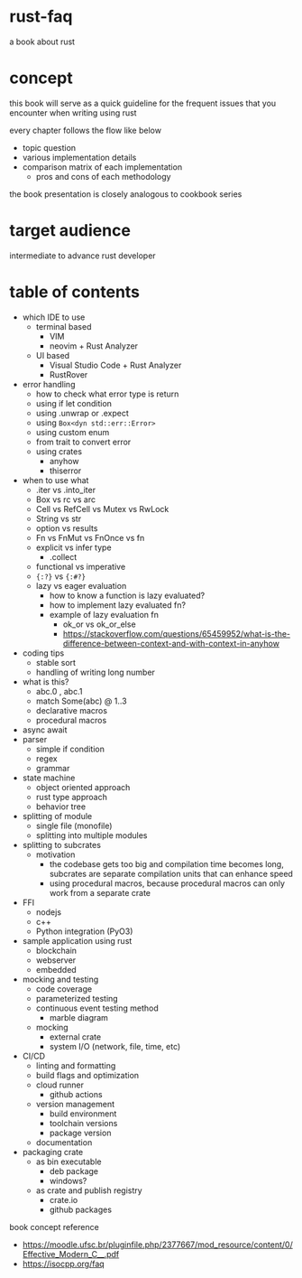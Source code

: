 # rust-faq
a book about rust

# concept
this book will serve as a quick guideline for the frequent issues that you encounter when writing using rust

every chapter follows the flow like below
- topic question
- various implementation details
- comparison matrix of each implementation
    - pros and cons of each methodology

 the book presentation is closely analogous to cookbook series

# target audience
intermediate to advance rust developer

# table of contents

- which IDE to use
    - terminal based
        - VIM
        - neovim + Rust Analyzer
    - UI based
        - Visual Studio Code + Rust Analyzer
        - RustRover
- error handling
    - how to check what error type is return
    - using if let condition
    - using .unwrap or .expect
    - using `Box<dyn std::err::Error>`
    - using custom enum
    - from trait to convert error
    - using crates
        - anyhow
        - thiserror
- when to use what
    - .iter vs .into_iter
    - Box vs rc vs arc
    - Cell vs RefCell vs Mutex vs RwLock
    - String vs str
    - option vs results
    - Fn vs FnMut vs FnOnce vs fn
    - explicit vs infer type
        - .collect
    - functional vs imperative
    - `{:?}` vs `{:#?}`
    - lazy vs eager evaluation
        - how to know a function is lazy evaluated?
        - how to implement lazy evaluated fn?
        - example of lazy evaluation fn
            - ok_or vs ok_or_else
            - https://stackoverflow.com/questions/65459952/what-is-the-difference-between-context-and-with-context-in-anyhow
- coding tips
    - stable sort
    - handling of writing long number
- what is this?
    - abc.0 , abc.1
    - match Some(abc) @ 1..3
    - declarative macros
    - procedural macros
- async await
- parser
    - simple if condition
    - regex
    - grammar
- state machine
    - object oriented approach
    - rust type approach
    - behavior tree
- splitting of module
    - single file (monofile)
    - splitting into multiple modules
- splitting to subcrates
    - motivation
        - the codebase gets too big and compilation time becomes long, subcrates are separate compilation units that can enhance speed
        - using procedural macros, because procedural macros can only work from a separate crate
- FFI
    - nodejs
    - c++
    - Python integration (PyO3)
- sample application using rust
    - blockchain
    - webserver
    - embedded
- mocking and testing
    - code coverage
    - parameterized testing
    - continuous event testing method
        - marble diagram
    - mocking
        - external crate
        - system I/O (network, file, time, etc)
- CI/CD
    - linting and formatting
    - build flags and optimization
    - cloud runner
        - github actions
    - version management
        - build environment
        - toolchain versions
        - package version
    - documentation
- packaging crate
   - as bin executable
       - deb package
       - windows?
   - as crate and publish registry
        - crate.io
        - github packages


book concept reference
- https://moodle.ufsc.br/pluginfile.php/2377667/mod_resource/content/0/Effective_Modern_C__.pdf
- https://isocpp.org/faq
